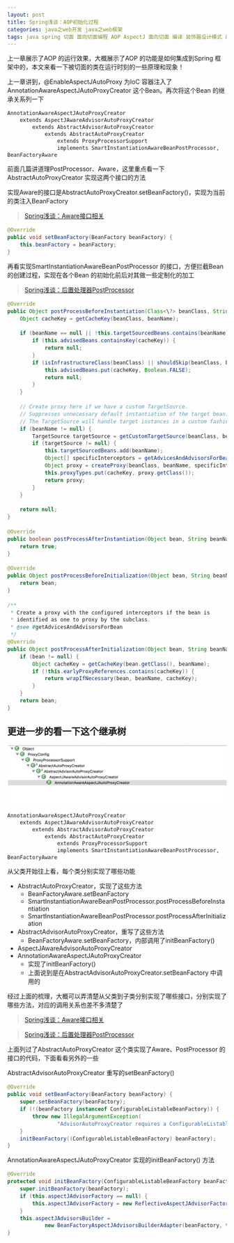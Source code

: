 ```yaml
---
layout: post
title: Spring浅谈：AOP初始化过程
categories: java之web开发 java之web框架 
tags: java spring 切面 面向切面编程 AOP AspectJ 面向切面 编译 装饰器设计模式 声明式事务 IoC IoC容器 spring-context spring-aspects pom Maven 
---
```


上一章展示了AOP 的运行效果，大概展示了AOP 的功能是如何集成到Spring 框架中的，本文来看一下被切面的类在运行时刻的一些原理和现象！

上一章讲到，@EnableAspectJAutoProxy 为IoC 容器注入了AnnotationAwareAspectJAutoProxyCreator 这个Bean。再次将这个Bean 的继承关系列一下

```
AnnotationAwareAspectJAutoProxyCreator
    extends AspectJAwareAdvisorAutoProxyCreator
        extends AbstractAdvisorAutoProxyCreator
            extends AbstractAutoProxyCreator
                extends ProxyProcessorSupport
                implements SmartInstantiationAwareBeanPostProcessor, BeanFactoryAware
```

前面几篇讲道理PostProcessor、Aware，这里重点看一下AbstractAutoProxyCreator 实现这两个接口的方法

实现Aware的接口是AbstractAutoProxyCreator.setBeanFactory()，实现为当前的类注入BeanFactory

>[Spring浅谈：Aware接口相关](http://www.xumenger.com/spring-bean-factory-aware-20200604/)

```java
@Override
public void setBeanFactory(BeanFactory beanFactory) {
	this.beanFactory = beanFactory;
}
```

再看实现SmartInstantiationAwareBeanPostProcessor 的接口，方便拦截Bean 的创建过程，实现在各个Bean 的初始化前后对其做一些定制化的加工

>[Spring浅谈：后置处理器PostProcessor](http://www.xumenger.com/spring-bean-post-processor-20200605/)

```java
@Override
public Object postProcessBeforeInstantiation(Class<\?> beanClass, String beanName) throws BeansException {
	Object cacheKey = getCacheKey(beanClass, beanName);

	if (beanName == null || !this.targetSourcedBeans.contains(beanName)) {
		if (this.advisedBeans.containsKey(cacheKey)) {
			return null;
		}
		if (isInfrastructureClass(beanClass) || shouldSkip(beanClass, beanName)) {
			this.advisedBeans.put(cacheKey, Boolean.FALSE);
			return null;
		}
	}

	// Create proxy here if we have a custom TargetSource.
	// Suppresses unnecessary default instantiation of the target bean:
	// The TargetSource will handle target instances in a custom fashion.
	if (beanName != null) {
		TargetSource targetSource = getCustomTargetSource(beanClass, beanName);
		if (targetSource != null) {
			this.targetSourcedBeans.add(beanName);
			Object[] specificInterceptors = getAdvicesAndAdvisorsForBean(beanClass, beanName, targetSource);
			Object proxy = createProxy(beanClass, beanName, specificInterceptors, targetSource);
			this.proxyTypes.put(cacheKey, proxy.getClass());
			return proxy;
		}
	}

	return null;
}

@Override
public boolean postProcessAfterInstantiation(Object bean, String beanName) {
	return true;
}

@Override
public Object postProcessBeforeInitialization(Object bean, String beanName) {
	return bean;
}

/**
 * Create a proxy with the configured interceptors if the bean is
 * identified as one to proxy by the subclass.
 * @see #getAdvicesAndAdvisorsForBean
 */
@Override
public Object postProcessAfterInitialization(Object bean, String beanName) throws BeansException {
	if (bean != null) {
		Object cacheKey = getCacheKey(bean.getClass(), beanName);
		if (!this.earlyProxyReferences.contains(cacheKey)) {
			return wrapIfNecessary(bean, beanName, cacheKey);
		}
	}
	return bean;
}
```

## 更进一步的看一下这个继承树

![](../media/image/2020-06-16/01.png)

```
AnnotationAwareAspectJAutoProxyCreator
    extends AspectJAwareAdvisorAutoProxyCreator
        extends AbstractAdvisorAutoProxyCreator
            extends AbstractAutoProxyCreator
                extends ProxyProcessorSupport
                implements SmartInstantiationAwareBeanPostProcessor, BeanFactoryAware
```

从父类开始往上看，每个类分别实现了哪些功能

* AbstractAutoProxyCreator，实现了这些方法
	* BeanFactoryAware.setBeanFactory
	* SmartInstantiationAwareBeanPostProcessor.postProcessBeforeInstantiation
	* SmartInstantiationAwareBeanPostProcessor.postProcessAfterInitialization
* AbstractAdvisorAutoProxyCreator，重写了这些方法
	* BeanFactoryAware.setBeanFactory，内部调用了initBeanFactory()
* AspectJAwareAdvisorAutoProxyCreator
* AnnotationAwareAspectJAutoProxyCreator
	* 实现了initBeanFactory()
	* 上面说到是在AbstractAdvisorAutoProxyCreator.setBeanFactory 中调用的

经过上面的梳理，大概可以弄清楚从父类到子类分别实现了哪些接口，分别实现了哪些方法，对应的调用关系也差不多清楚了

>[Spring浅谈：Aware接口相关](http://www.xumenger.com/spring-bean-factory-aware-20200604/)

>[Spring浅谈：后置处理器PostProcessor](http://www.xumenger.com/spring-bean-post-processor-20200605/)

上面列过了AbstractAutoProxyCreator 这个类实现了Aware、PostProcessor 的接口的代码，下面看看另外的一些

AbstractAdvisorAutoProxyCreator 重写的setBeanFactory()

```java
@Override
public void setBeanFactory(BeanFactory beanFactory) {
	super.setBeanFactory(beanFactory);
	if (!(beanFactory instanceof ConfigurableListableBeanFactory)) {
		throw new IllegalArgumentException(
				"AdvisorAutoProxyCreator requires a ConfigurableListableBeanFactory: " + beanFactory);
	}
	initBeanFactory((ConfigurableListableBeanFactory) beanFactory);
}
```

AnnotationAwareAspectJAutoProxyCreator 实现的initBeanFactory() 方法

```java
@Override
protected void initBeanFactory(ConfigurableListableBeanFactory beanFactory) {
	super.initBeanFactory(beanFactory);
	if (this.aspectJAdvisorFactory == null) {
		this.aspectJAdvisorFactory = new ReflectiveAspectJAdvisorFactory(beanFactory);
	}
	this.aspectJAdvisorsBuilder =
			new BeanFactoryAspectJAdvisorsBuilderAdapter(beanFactory, this.aspectJAdvisorFactory);
}
```
